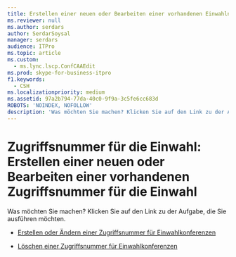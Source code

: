 ```yaml
---
title: Erstellen einer neuen oder Bearbeiten einer vorhandenen Einwahlnummer
ms.reviewer: null
ms.author: serdars
author: SerdarSoysal
manager: serdars
audience: ITPro
ms.topic: article
ms.custom:
  - ms.lync.lscp.ConfCAAEdit
ms.prod: skype-for-business-itpro
f1.keywords:
  - CSH
ms.localizationpriority: medium
ms.assetid: 97a2b794-77da-40c0-9f9a-3c5fe6cc683d
ROBOTS: 'NOINDEX, NOFOLLOW'
description: 'Was möchten Sie machen? Klicken Sie auf den Link zu der Aufgabe, die Sie ausführen möchten.'
---
```


# <a name="dial-in-access-number-create-new-or-edit-existing"></a>Zugriffsnummer für die Einwahl: Erstellen einer neuen oder Bearbeiten einer vorhandenen Zugriffsnummer für die Einwahl

Was möchten Sie machen? Klicken Sie auf den Link zu der Aufgabe, die Sie ausführen möchten.

- [Erstellen oder Ändern einer Zugriffsnummer für Einwahlkonferenzen](/previous-versions/office/lync-server-2013/lync-server-2013-create-or-modify-a-dial-in-conferencing-access-number)

- [Löschen einer Zugriffsnummer für Einwahlkonferenzen](/previous-versions/office/lync-server-2013/lync-server-2013-delete-a-dial-in-conferencing-access-number)